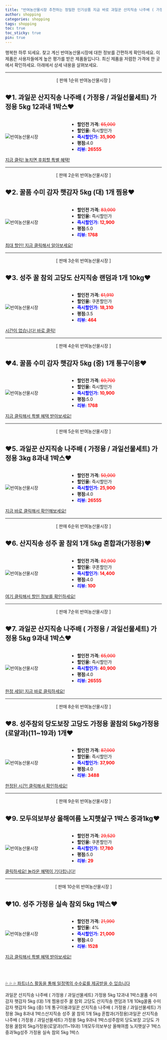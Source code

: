 ```yaml
---
title: "반여농산물시장 추천하는 정밀한 인기상품 지금 바로 과일꾼 산지직송 나주배 ( 가정용"
author: shopping
categories: shopping
tags: shopping
toc: true
toc_sticky: true
pin: true
---
```

행복한 하루 되세요. 찾고 계신 반여농산물시장에 대한 정보를 간편하게 확인하세요. 이 제품은 사용자들에게 높은 평가를 받은 제품들입니다. 최신 제품을 저렴한 가격에 한 곳에서 확인하세요. 아래에서 상세 내용을 살펴보세요.

---
<p class="toplist" style="margin: 0 auto; display: block; width: fit-content;">[ 판매 1순위 반여농산물시장 ]</p>

<h2><strong>❤️1. 과일꾼 산지직송 나주배 ( 가정용 / 과일선물세트) 가정용 5kg 12과내 1박스❤️</strong></h2>

<div style="display: flex; align-items: center;">
    <div style="flex: 0.4;">
        <img src="https://thumbnail6.coupangcdn.com/thumbnails/remote/230x230ex/image/vendor_inventory/cfcc/3c446a854c7089f4d5c43c963a86561255e8abd73a6cef16c79af125e511.jpg" alt="반여농산물시장" style="max-width: 100%;">
    </div>
    <div style="flex: 0.6; margin-left: 10px;">
        <ul>
            <li><strong>할인전 가격:</strong> <del style="color: red;">65,000</del></li>
            <li><strong>할인율:</strong> 즉시할인가</li>
            <li><span style='color:blue'><strong>즉시할인가:</strong></span> <span style='color:red'><strong>35,900</strong></span></li>
            <li><strong>평점:</strong>4.0</li>
            <li><span style='color:blue'><strong>리뷰:</strong></span> <span style='color:red'><strong>26555</strong></span></li>
        </ul>
    </div>
</div>
<div class="center">
    <a href="https://selin100587.github.io?lptag=AF9450613&subid=githubio&pageKey=7416347028&traceid=V0-153&itemId=23156947290&vendorItemId=90189753414" class="myButton">
        지금 클릭! 놓치면 후회할 특별 혜택!
    </a>
</div>


---
<p class="toplist" style="margin: 0 auto; display: block; width: fit-content;">[ 판매 2순위 반여농산물시장 ]</p>

<h2><strong>❤️2. 꿀품 수미 감자 햇감자 5kg (대) 1개 찜용❤️</strong></h2>

<div style="display: flex; align-items: center;">
    <div style="flex: 0.4;">
        <img src="https://thumbnail10.coupangcdn.com/thumbnails/remote/230x230ex/image/vendor_inventory/8f0d/b2c7754a17654a8702ccf16ca0f066c9d56cdf47dfead0a5177a4259c15a.jpg" alt="반여농산물시장" style="max-width: 100%;">
    </div>
    <div style="flex: 0.6; margin-left: 10px;">
        <ul>
            <li><strong>할인전 가격:</strong> <del style="color: red;">83,000</del></li>
            <li><strong>할인율:</strong> 즉시할인가</li>
            <li><span style='color:blue'><strong>즉시할인가:</strong></span> <span style='color:red'><strong>12,900</strong></span></li>
            <li><strong>평점:</strong>5.0</li>
            <li><span style='color:blue'><strong>리뷰:</strong></span> <span style='color:red'><strong>1768</strong></span></li>
        </ul>
    </div>
</div>
<div class="center">
    <a href="https://selin100587.github.io?lptag=AF9450613&subid=githubio&pageKey=8005782697&traceid=V0-153&itemId=22315128363&vendorItemId=89360526494" class="myButton">
        최대 할인! 지금 클릭해서 알아보세요!
    </a>
</div>


---
<p class="toplist" style="margin: 0 auto; display: block; width: fit-content;">[ 판매 3순위 반여농산물시장 ]</p>

<h2><strong>❤️3. 성주 꿀 참외 고당도 산지직송 랜덤과 1개 10kg❤️</strong></h2>

<div style="display: flex; align-items: center;">
    <div style="flex: 0.4;">
        <img src="https://thumbnail6.coupangcdn.com/thumbnails/remote/230x230ex/image/vendor_inventory/003e/435d1dbd7cfbb8faa6b23a202d31491b8a07ed14cc7c973b697f9baec118.jpg" alt="반여농산물시장" style="max-width: 100%;">
    </div>
    <div style="flex: 0.6; margin-left: 10px;">
        <ul>
            <li><strong>할인전 가격:</strong> <del style="color: red;">61,910</del></li>
            <li><strong>할인율:</strong> 쿠폰할인가</li>
            <li><span style='color:blue'><strong>즉시할인가:</strong></span> <span style='color:red'><strong>18,310</strong></span></li>
            <li><strong>평점:</strong>3.5</li>
            <li><span style='color:blue'><strong>리뷰:</strong></span> <span style='color:red'><strong>464</strong></span></li>
        </ul>
    </div>
</div>
<div class="center">
    <a href="https://selin100587.github.io?lptag=AF9450613&subid=githubio&pageKey=7432250478&traceid=V0-153&itemId=19305995764&vendorItemId=86420345383" class="myButton">
        시간이 없습니다! 바로 클릭!
    </a>
</div>


---
<p class="toplist" style="margin: 0 auto; display: block; width: fit-content;">[ 판매 4순위 반여농산물시장 ]</p>

<h2><strong>❤️4. 꿀품 수미 감자 햇감자 5kg (중) 1개 통구이용❤️</strong></h2>

<div style="display: flex; align-items: center;">
    <div style="flex: 0.4;">
        <img src="https://thumbnail10.coupangcdn.com/thumbnails/remote/230x230ex/image/vendor_inventory/8f0d/b2c7754a17654a8702ccf16ca0f066c9d56cdf47dfead0a5177a4259c15a.jpg" alt="반여농산물시장" style="max-width: 100%;">
    </div>
    <div style="flex: 0.6; margin-left: 10px;">
        <ul>
            <li><strong>할인전 가격:</strong> <del style="color: red;">69,700</del></li>
            <li><strong>할인율:</strong> 즉시할인가</li>
            <li><span style='color:blue'><strong>즉시할인가:</strong></span> <span style='color:red'><strong>10,900</strong></span></li>
            <li><strong>평점:</strong>5.0</li>
            <li><span style='color:blue'><strong>리뷰:</strong></span> <span style='color:red'><strong>1768</strong></span></li>
        </ul>
    </div>
</div>
<div class="center">
    <a href="https://selin100587.github.io?lptag=AF9450613&subid=githubio&pageKey=8005782697&traceid=V0-153&itemId=22315128342&vendorItemId=89360526432" class="myButton">
        지금 클릭해서 특별 혜택 받아보세요!
    </a>
</div>


---
<p class="toplist" style="margin: 0 auto; display: block; width: fit-content;">[ 판매 5순위 반여농산물시장 ]</p>

<h2><strong>❤️5. 과일꾼 산지직송 나주배 ( 가정용 / 과일선물세트) 가정용 3kg 8과내 1박스❤️</strong></h2>

<div style="display: flex; align-items: center;">
    <div style="flex: 0.4;">
        <img src="https://thumbnail6.coupangcdn.com/thumbnails/remote/230x230ex/image/vendor_inventory/cfcc/3c446a854c7089f4d5c43c963a86561255e8abd73a6cef16c79af125e511.jpg" alt="반여농산물시장" style="max-width: 100%;">
    </div>
    <div style="flex: 0.6; margin-left: 10px;">
        <ul>
            <li><strong>할인전 가격:</strong> <del style="color: red;">50,000</del></li>
            <li><strong>할인율:</strong> 즉시할인가</li>
            <li><span style='color:blue'><strong>즉시할인가:</strong></span> <span style='color:red'><strong>25,900</strong></span></li>
            <li><strong>평점:</strong>4.0</li>
            <li><span style='color:blue'><strong>리뷰:</strong></span> <span style='color:red'><strong>26555</strong></span></li>
        </ul>
    </div>
</div>
<div class="center">
    <a href="https://selin100587.github.io?lptag=AF9450613&subid=githubio&pageKey=7416347028&traceid=V0-153&itemId=23156947288&vendorItemId=90189753400" class="myButton">
        지금 바로 클릭해서 확인해보세요!
    </a>
</div>


---
<p class="toplist" style="margin: 0 auto; display: block; width: fit-content;">[ 판매 6순위 반여농산물시장 ]</p>

<h2><strong>❤️6. 산지직송 성주 꿀 참외 1개 5kg 혼합과(가정용)❤️</strong></h2>

<div style="display: flex; align-items: center;">
    <div style="flex: 0.4;">
        <img src="https://thumbnail10.coupangcdn.com/thumbnails/remote/230x230ex/image/vendor_inventory/8511/ca707ef492906093bba220325bebf1d7582f1dd68cd7e735499e412466da.jpg" alt="반여농산물시장" style="max-width: 100%;">
    </div>
    <div style="flex: 0.6; margin-left: 10px;">
        <ul>
            <li><strong>할인전 가격:</strong> <del style="color: red;">82,900</del></li>
            <li><strong>할인율:</strong> 쿠폰할인가</li>
            <li><span style='color:blue'><strong>즉시할인가:</strong></span> <span style='color:red'><strong>14,400</strong></span></li>
            <li><strong>평점:</strong>4.0</li>
            <li><span style='color:blue'><strong>리뷰:</strong></span> <span style='color:red'><strong>100</strong></span></li>
        </ul>
    </div>
</div>
<div class="center">
    <a href="https://selin100587.github.io?lptag=AF9450613&subid=githubio&pageKey=8061826599&traceid=V0-153&itemId=22651386251&vendorItemId=89691285854" class="myButton">
        여기 클릭해서 할인 정보를 확인하세요!
    </a>
</div>


---
<p class="toplist" style="margin: 0 auto; display: block; width: fit-content;">[ 판매 7순위 반여농산물시장 ]</p>

<h2><strong>❤️7. 과일꾼 산지직송 나주배 ( 가정용 / 과일선물세트) 가정용 5kg 9과내 1박스❤️</strong></h2>

<div style="display: flex; align-items: center;">
    <div style="flex: 0.4;">
        <img src="https://thumbnail6.coupangcdn.com/thumbnails/remote/230x230ex/image/vendor_inventory/cfcc/3c446a854c7089f4d5c43c963a86561255e8abd73a6cef16c79af125e511.jpg" alt="반여농산물시장" style="max-width: 100%;">
    </div>
    <div style="flex: 0.6; margin-left: 10px;">
        <ul>
            <li><strong>할인전 가격:</strong> <del style="color: red;">65,000</del></li>
            <li><strong>할인율:</strong> 즉시할인가</li>
            <li><span style='color:blue'><strong>즉시할인가:</strong></span> <span style='color:red'><strong>40,900</strong></span></li>
            <li><strong>평점:</strong>4.0</li>
            <li><span style='color:blue'><strong>리뷰:</strong></span> <span style='color:red'><strong>26555</strong></span></li>
        </ul>
    </div>
</div>
<div class="center">
    <a href="https://selin100587.github.io?lptag=AF9450613&subid=githubio&pageKey=7416347028&traceid=V0-153&itemId=23156947292&vendorItemId=90189753424" class="myButton">
        한정 세일! 지금 바로 클릭하세요!
    </a>
</div>


---
<p class="toplist" style="margin: 0 auto; display: block; width: fit-content;">[ 판매 8순위 반여농산물시장 ]</p>

<h2><strong>❤️8. 성주참외 당도보장 고당도 가정용 꿀참외 5kg가정용(로얄과)(11~19과) 1개❤️</strong></h2>

<div style="display: flex; align-items: center;">
    <div style="flex: 0.4;">
        <img src="https://thumbnail9.coupangcdn.com/thumbnails/remote/230x230ex/image/vendor_inventory/992e/3fb8c86494004d7506b62351b83fa78fe734bdd26f5ff7e3ff64064a54c6.jpg" alt="반여농산물시장" style="max-width: 100%;">
    </div>
    <div style="flex: 0.6; margin-left: 10px;">
        <ul>
            <li><strong>할인전 가격:</strong> <del style="color: red;">87,000</del></li>
            <li><strong>할인율:</strong> 즉시할인가</li>
            <li><span style='color:blue'><strong>즉시할인가:</strong></span> <span style='color:red'><strong>37,900</strong></span></li>
            <li><strong>평점:</strong>4.0</li>
            <li><span style='color:blue'><strong>리뷰:</strong></span> <span style='color:red'><strong>3488</strong></span></li>
        </ul>
    </div>
</div>
<div class="center">
    <a href="https://selin100587.github.io?lptag=AF9450613&subid=githubio&pageKey=7224581806&traceid=V0-153&itemId=18317133973&vendorItemId=80672860905" class="myButton">
        한정된 시간! 클릭해서 확인하세요!
    </a>
</div>


---
<p class="toplist" style="margin: 0 auto; display: block; width: fit-content;">[ 판매 9순위 반여농산물시장 ]</p>

<h2><strong>❤️9. 모두의보부상 올해여름 노지햇살구 1박스 중과1kg❤️</strong></h2>

<div style="display: flex; align-items: center;">
    <div style="flex: 0.4;">
        <img src="https://thumbnail6.coupangcdn.com/thumbnails/remote/230x230ex/image/vendor_inventory/8d36/36958a41b3193a63baedb2db87da79d1feb6e8a804f86cb7681f0047024c.png" alt="반여농산물시장" style="max-width: 100%;">
    </div>
    <div style="flex: 0.6; margin-left: 10px;">
        <ul>
            <li><strong>할인전 가격:</strong> <del style="color: red;">29,520</del></li>
            <li><strong>할인율:</strong> 쿠폰할인가</li>
            <li><span style='color:blue'><strong>즉시할인가:</strong></span> <span style='color:red'><strong>17,780</strong></span></li>
            <li><strong>평점:</strong>5.0</li>
            <li><span style='color:blue'><strong>리뷰:</strong></span> <span style='color:red'><strong>29</strong></span></li>
        </ul>
    </div>
</div>
<div class="center">
    <a href="https://selin100587.github.io?lptag=AF9450613&subid=githubio&pageKey=8127548800&traceid=V0-153&itemId=23074365687&vendorItemId=90107919310" class="myButton">
        클릭하세요! 놀라운 혜택이 기다립니다!
    </a>
</div>


---
<p class="toplist" style="margin: 0 auto; display: block; width: fit-content;">[ 판매 10순위 반여농산물시장 ]</p>

<h2><strong>❤️10. 성주 가정용 실속 참외 5kg 1박스❤️</strong></h2>

<div style="display: flex; align-items: center;">
    <div style="flex: 0.4;">
        <img src="https://thumbnail7.coupangcdn.com/thumbnails/remote/230x230ex/image/retail/images/5038595786486704-6d602c2f-9b49-495d-8fb3-450a33e5f169.jpg" alt="반여농산물시장" style="max-width: 100%;">
    </div>
    <div style="flex: 0.6; margin-left: 10px;">
        <ul>
            <li><strong>할인전 가격:</strong> <del style="color: red;">21,990</del></li>
            <li><strong>할인율:</strong> 4%</li>
            <li><span style='color:blue'><strong>즉시할인가:</strong></span> <span style='color:red'><strong>21,000</strong></span></li>
            <li><strong>평점:</strong>4.0</li>
            <li><span style='color:blue'><strong>리뷰:</strong></span> <span style='color:red'><strong>1528</strong></span></li>
        </ul>
    </div>
</div>
<div class="center">
    <a href="https://selin100587.github.io?lptag=AF9450613&subid=githubio&pageKey=7141747297&traceid=V0-153&itemId=17932399150&vendorItemId=85094141257" class="myButton">
        지금 클릭해서 특별 혜택 받아보세요!
    </a>
</div>

<br><br><br>[💦 💦 💦 파트너스 활동을 통해 일정액의 수수료를 제공받을 수 있습니다](https://link.coupang.com/a/bcpT2c)<br><br>과일꾼 산지직송 나주배 ( 가정용 / 과일선물세트) 가정용 5kg 12과내 1박스꿀품 수미 감자 햇감자 5kg (대) 1개 찜용성주 꿀 참외 고당도 산지직송 랜덤과 1개 10kg꿀품 수미 감자 햇감자 5kg (중) 1개 통구이용과일꾼 산지직송 나주배 ( 가정용 / 과일선물세트) 가정용 3kg 8과내 1박스산지직송 성주 꿀 참외 1개 5kg 혼합과(가정용)과일꾼 산지직송 나주배 ( 가정용 / 과일선물세트) 가정용 5kg 9과내 1박스성주참외 당도보장 고당도 가정용 꿀참외 5kg가정용(로얄과)(11~19과) 1개모두의보부상 올해여름 노지햇살구 1박스 중과1kg성주 가정용 실속 참외 5kg 1박스